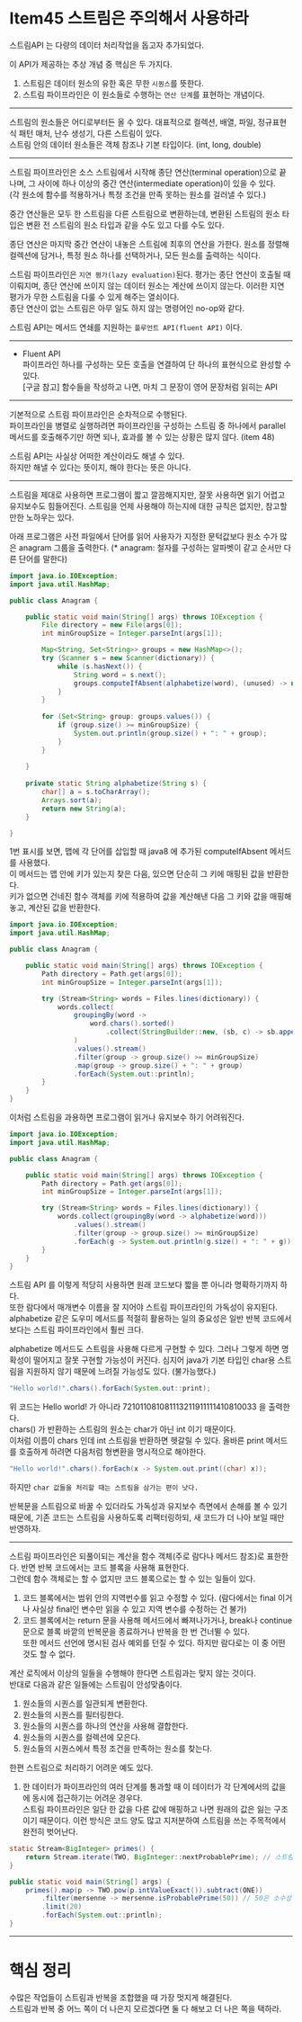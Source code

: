 # Item45 스트림은 주의해서 사용하라

스트림API 는 다량의 데이터 처리작업을 돕고자 추가되었다.

이 API가 제공하는 추상 개념 중 핵심은 두 가지다. 
1. 스트림은 데이터 원소의 유한 혹은 무한 `시퀀스`를 뜻한다.
2. 스트림 파이프라인은 이 원소들로 수행하는 `연산 단계`를 표현하는 개념이다.

---

스트림의 원소들은 어디로부터든 올 수 있다. 대표적으로 컬렉션, 배열, 파일, 정규표현식 패턴 매처, 난수 생성기, 다른 스트림이 있다.  
스트림 안의 데이터 원소들은 객체 참조나 기본 타입이다. (int, long, double)

---

스트림 파이프라인은 소스 스트림에서 시작해 종단 연산(terminal operation)으로 끝나며, 그 사이에 하나 이상의 중간 연산(intermediate operation)이 있을 수 있다.  
(각 원소에 함수를 적용하거나 특정 조건을 만족 못하는 원소를 걸러낼 수 있다.)

중간 연산들은 모두 한 스트림을 다른 스트림으로 변환하는데, 변환된 스트림의 원소 타입은 변환 전 스트림의 원소 타입과 같을 수도 있고 다를 수도 있다.

종단 연산은 마지막 중간 연산이 내놓은 스트림에 최후의 연산을 가한다. 원소를 정렬해 컬렉션에 담거나, 특정 원소 하나를 선택하거나, 모든 원소를 출력하는 식이다.

스트림 파이프라인은 `지연 평가(lazy evaluation)`된다. 평가는 종단 연산이 호출될 때 이뤄지며, 종단 연산에 쓰이지 않는 데이터 원소는 계산에 쓰이지 않는다. 이러한 지연 평가가 무한 스트림을 다룰 수 있게 해주는 열쇠이다.   
종단 연산이 없는 스트림은 아무 일도 하지 않는 명령어인 no-op와 같다.

스트림 API는 메서드 연쇄를 지원하는 `플루언트 API(fluent API)` 이다.

---
- Fluent API   
파이프라인 하나를 구성하는 모든 호출을 연결하여 단 하나의 표현식으로 완성할 수 있다.   
[구글 참고] 함수들을 작성하고 나면, 마치 그 문장이 영어 문장처럼 읽히는 API
---

기본적으로 스트림 파이프라인은 순차적으로 수행된다.    
파이프라인을 병렬로 실행하려면 파이프라인을 구성하는 스트림 중 하나에서 parallel 메서드를 호출해주기만 하면 되나, 효과를 볼 수 있는 상황은 많지 않다. (item 48)

스트림 API는 사실상 어떠한 계산이라도 해낼 수 있다.   
하지만 해낼 수 있다는 뜻이지, 해야 한다는 뜻은 아니다.

---
스트림을 제대로 사용하면 프로그램이 짧고 깔끔해지지만, 잘못 사용하면 읽기 어렵고 유지보수도 힘들어진다. 스트림을 언제 사용해야 하는지에 대한 규칙은 없지만, 참고할 만한 노하우는 있다.

아래 프로그램은 사전 파일에서 단어를 읽어 사용자가 지정한 문턱값보다 원소 수가 많은 anagram 그룹을 출력한다.
(* anagram: 철자를 구성하는 알파벳이 같고 순서만 다른 단어를 말한다)
```java
import java.io.IOException;
import java.util.HashMap;

public class Anagram {

    public static void main(String[] args) throws IOException {
        File directory = new File(args[0]);
        int minGroupSize = Integer.parseInt(args[1]);

        Map<String, Set<String>> groups = new HashMap<>();
        try (Scanner s = new Scanner(dictionary)) {
            while (s.hasNext()) {
                String word = s.next();
                groups.computeIfAbsent(alphabetize(word), (unused) -> new TreeSet<>()).add(word); // 1번
            }
        }
        
        for (Set<String> group: groups.values()) {
            if (group.size() >= minGroupSize) {
                System.out.println(group.size() + ": " + group);
            }
        }
        
    }
    
    private static String alphabetize(String s) {
        char[] a = s.toCharArray();
        Arrays.sort(a);
        return new String(a);
    }

}

```

1번 표시를 보면, 맵에 각 단어를 삽입할 때 java8 에 추가된 computeIfAbsent 메서드를 사용했다.  
이 메서드는 맵 안에 키가 있는지 찾은 다음, 있으면 단순히 그 키에 매핑된 값을 반환한다.    
키가 없으면 건네진 함수 객체를 키에 적용하여 값을 계산해낸 다음 그 키와 값을 매핑해놓고, 계산된 값을 반환한다.


```java
import java.io.IOException;
import java.util.HashMap;

public class Anagram {

    public static void main(String[] args) throws IOException {
        Path directory = Path.get(args[0]);
        int minGroupSize = Integer.parseInt(args[1]);

        try (Stream<String> words = Files.lines(dictionary)) {
            words.collect(
                groupingBy(word -> 
                    word.chars().sorted()
                        .collect(StringBuilder::new, (sb, c) -> sb.append((char) c), StringBuilder::append).toString())               
                )
                .values().stream()
                .filter(group -> group.size() >= minGroupSize)
                .map(group -> group.size() + ": " + group)
                .forEach(System.out::println);
        }
    }
}

```

이처럼 스트림을 과용하면 프로그램이 읽거나 유지보수 하기 어려워진다.


```java
import java.io.IOException;
import java.util.HashMap;

public class Anagram {

    public static void main(String[] args) throws IOException {
        Path directory = Path.get(args[0]);
        int minGroupSize = Integer.parseInt(args[1]);

        try (Stream<String> words = Files.lines(dictionary)) {
            words.collect(groupingBy(word -> alphabetize(word)))
                .values().stream()
                .filter(group -> group.size() >= minGroupSize)
                .forEach(g -> System.out.println(g.size() + ": " + g));
        }
    }
}

```
스트림 API 를 이렇게 적당히 사용하면 원래 코드보다 짧을 뿐 아니라 명확하기까지 하다.   
또한 람다에서 매개변수 이름을 잘 지어야 스트림 파이프라인의 가독성이 유지된다.  
alphabetize 같은 도우미 메서드를 적절히 활용하는 일의 중요성은 일반 반복 코드에서보다는 스트림 파이프라인에서 훨씬 크다.

alphabetize 메서드도 스트림을 사용해 다르게 구현할 수 있다. 그러나 그렇게 하면 명확성이 떨어지고 잘못 구현할 가능성이 커진다.
심지어 java가 기본 타입인 char용 스트림을 지원하지 않기 때문에 느려질 가능성도 있다. (불가능했다.)

```java
"Hello world!".chars().forEach(System.out::print);

```
위 코드는 Hello world! 가 아니라 721011081081113211911111410810033 을 출력한다.   
chars() 가 반환하는 스트림의 원소는 char가 아닌 int 이기 때문이다.  
이처럼 이름이 chars 인데 int 스트림을 반환하면 헷갈릴 수 있다. 올바른 print 메서드를 호출하게 하려면 다음처럼 형변환을 명시적으로 해야한다.

```java
"Hello world!".chars().forEach(x -> System.out.print((char) x));
```
하지만 `char 값들을 처리할 때는 스트림을 삼가는 편이 낫다.`

반복문을 스트림으로 바꿀 수 있더라도 가독성과 유지보수 측면에서 손해를 볼 수 있기 때문에, 기존 코드는 스트림을 사용하도록 리팩터링하되, 새 코드가 더 나아 보일 때만 반영하자.

----

스트림 파이프라인은 되풀이되는 계산을 함수 객체(주로 람다나 메서드 참조)로 표한한다. 반면 반복 코드에서는 코드 블록을 사용해 표현한다.   
그런데 함수 객체로는 할 수 없지만 코드 블록으로는 할 수 있는 일들이 있다.

1. 코드 블록에서는 범위 안의 지역번수를 읽고 수정할 수 있다. (람다에서는 final 이거나 사실상 final인 변수만 읽을 수 있고 지역 변수를 수정하는 건 불가)
2. 코드 블록에서는 return 문을 사용해 메서드에서 빠져나가거나, break나 continue 문으로 블록 바깥의 반복문을 종료하거나 반복을 한 번 건너뛸 수 있다.   
또한 메서드 선언에 명시된 검사 예외를 던질 수 있다. 하지만 람다로는 이 중 어떤 것도 할 수 없다.

계산 로직에서 이상의 일들을 수행해야 한다면 스트림과는 맞지 않는 것이다.   
반대로 다음과 같은 일들에는 스트림이 안성맞춤이다.

1. 원소들의 시퀀스를 일관되게 변환한다.
2. 원소들의 시퀀스를 필터링한다.
3. 원소들의 시퀀스를 하나의 연산을 사용해 결합한다.
4. 원소들의 시퀀스를 컬렉션에 모은다.
5. 원소들의 시퀀스에서 특정 조건을 만족하는 원소를 찾는다.

한편 스트림으로 처리하기 어려운 예도 있다.
1. 한 데이터가 파이프라인의 여러 단계를 통과할 때 이 데이터가 각 단계에서의 값을에 동시에 접근하기는 어려운 경우다.    
스트림 파이프라인은 일단 한 값을 다른 값에 매핑하고 나면 원래의 값은 잃는 구조이기 때문이다. 이런 방식은 코드 양도 많고 지저분하여 스트림을 쓰는 주목적에서 완전히 벗어난다.

```java
static Stream<BigInteger> primes() {
    return Stream.iterate(TWO, BigInteger::nextProbablePrime); // 스트림의 첫 번째 원소, 다음 원소를 생성해주는 함수. - 무한 스트림
}

public static void main(String[] args) {
    primes().map(p -> TWO.pow(p.intValueExact()).subtract(ONE))
        .filter(mersenne -> mersenne.isProbablePrime(50)) // 50은 소수성 검사가 true를 반환할 확률을 제어한다.
        .limit(20)
        .forEach(System.out::println);
}

```
----
# 핵심 정리

수많은 작업들이 스트림과 반복을 조합했을 때 가장 멋지게 해결된다.   
스트림과 반복 중 어느 쪽이 더 나은지 모르겠다면 둘 다 해보고 더 나은 쪽을 택하라.

















